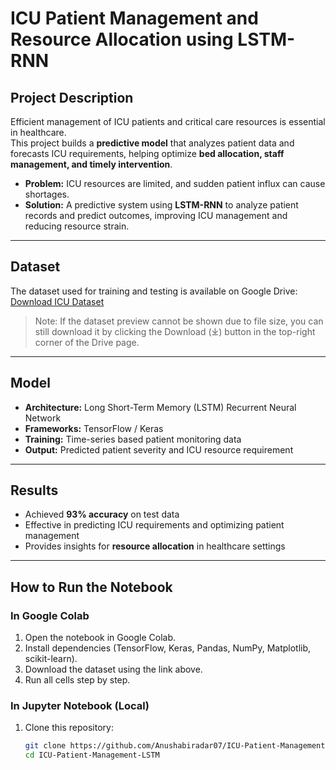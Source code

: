 # ICU Patient Management and Resource Allocation using LSTM-RNN  

## Project Description  
Efficient management of ICU patients and critical care resources is essential in healthcare.  
This project builds a **predictive model** that analyzes patient data and forecasts ICU requirements, helping optimize **bed allocation, staff management, and timely intervention**.  

- **Problem:** ICU resources are limited, and sudden patient influx can cause shortages.  
- **Solution:** A predictive system using **LSTM-RNN** to analyze patient records and predict outcomes, improving ICU management and reducing resource strain.  

---

## Dataset
The dataset used for training and testing is available on Google Drive:  
[Download ICU Dataset](https://drive.google.com/file/d/1drZeSANnMw5Zu02RdCu-5ZO85nF22gJp/view?usp=drive_link)

 >  Note: If the dataset preview cannot be shown due to file size, you can still download it by clicking the Download (⤓) button in the top-right corner of the Drive page.
---

## Model  
- **Architecture:** Long Short-Term Memory (LSTM) Recurrent Neural Network  
- **Frameworks:** TensorFlow / Keras  
- **Training:** Time-series based patient monitoring data  
- **Output:** Predicted patient severity and ICU resource requirement  

---

## Results  
- Achieved **93% accuracy** on test data  
- Effective in predicting ICU requirements and optimizing patient management  
- Provides insights for **resource allocation** in healthcare settings  

---

## How to Run the Notebook  

### In Google Colab
1. Open the notebook in Google Colab.  
2. Install dependencies (TensorFlow, Keras, Pandas, NumPy, Matplotlib, scikit-learn).  
3. Download the dataset using the link above.  
4. Run all cells step by step.  

### In Jupyter Notebook (Local)
1. Clone this repository:  
   ```bash
   git clone https://github.com/Anushabiradar07/ICU-Patient-Management-LSTM.git
   cd ICU-Patient-Management-LSTM

  
